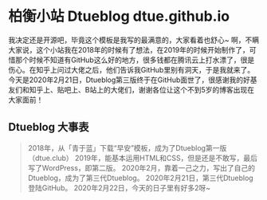 # 柏衡小站 Dtueblog dtue.github.io

我决定还是开源吧，毕竟这个模板是我写的最满意的，大家看着也舒心~
啊，不瞒大家说，这个小站我在2018年的时候有了想法，在2019年的时候开始制作了，可惜那个时候不知道有GitHub这么好的地方，很多钱都在腾讯云上打水漂了，很是伤心。在知乎上问过大佬之后，他们告诉我GitHub里别有洞天，于是我就来了。今天是2020年2月21日，Dtueblog第三版终于在GitHub面世了，很感谢我的好基友们和知乎上、贴吧上、B站上的大佬们，谢谢各位让这个不到5岁的博客出现在大家面前！

## Dtueblog 大事表
> 2018年，从「青于蓝」下载“早安”模板，成为了Dtueblog第一版（dtue.club）
> 2019年，能基本运用HTML和CSS，但是还是不敢写，最后写了WordPress，即第二版。
> 2020年2月，靠着一己之力，写出了自己的Dtueblog，成为了第三代Dtueblog。
> 2020年2月21日，第三代Dtueblog登陆GitHub。
> 2020年2月22日，今天的日子里有好多2呀~
